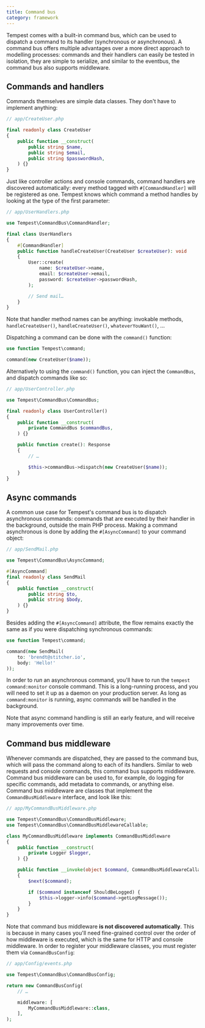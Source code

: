 ```yaml
---
title: Command bus
category: framework
---
```


Tempest comes with a built-in command bus, which can be used to dispatch a command to its handler (synchronous or asynchronous). A command bus offers multiple advantages over a more direct approach to modelling processes: commands and their handlers can easily be tested in isolation, they are simple to serialize, and similar to the eventbus, the command bus also supports middleware.

## Commands and handlers

Commands themselves are simple data classes. They don't have to implement anything:

```php
// app/CreateUser.php

final readonly class CreateUser
{
    public function __construct(
        public string $name,
        public string $email,
        public string $passwordHash,
    ) {}
}
```

Just like controller actions and console commands, command handlers are discovered automatically: every method tagged with `#[CommandHandler]` will be registered as one. Tempest knows which command a method handles by looking at the type of the first parameter:

```php
// app/UserHandlers.php

use Tempest\CommandBus\CommandHandler;

final class UserHandlers
{
    #[CommandHandler]
    public function handleCreateUser(CreateUser $createUser): void
    {
        User::create(
            name: $createUser->name,
            email: $createUser->email,
            password: $createUser->passwordHash,
        );

        // Send mail…
    }
}
```

Note that handler method names can be anything: invokable methods, `handleCreateUser()`, `handleCreateUser()`, `whateverYouWant()`, …

Dispatching a command can be done with the `command()` function:

```php
use function Tempest\command;

command(new CreateUser($name));
```

Alternatively to using the `command()` function, you can inject the `CommandBus`, and dispatch commands like so:

```php
// app/UserController.php

use Tempest\CommandBus\CommandBus;

final readonly class UserController()
{
    public function __construct(
        private CommandBus $commandBus,
    ) {}

    public function create(): Response
    {
        // …

        $this->commandBus->dispatch(new CreateUser($name));
    }
}
```

## Async commands

A common use case for Tempest's command bus is to dispatch asynchronous commands: commands that are executed by their handler in the background, outside the main PHP process. Making a command asynchronous is done by adding the `#[AsyncCommand]` to your command object:

```php
// app/SendMail.php

use Tempest\CommandBus\AsyncCommand;

#[AsyncCommand]
final readonly class SendMail
{
    public function __construct(
        public string $to,
        public string $body,
    ) {}
}
```

Besides adding the `#[AsyncCommand]` attribute, the flow remains exactly the same as if you were dispatching synchronous commands:

```php
use function Tempest\command;

command(new SendMail(
    to: 'brendt@stitcher.io',
    body: 'Hello!'
));
```

In order to _run_ an asynchronous command, you'll have to run the `tempest command:monitor` console command. This is a long-running process, and you will need to set it up as a daemon on your production server. As long as `command:monitor` is running, async commands will be handled in the background.

Note that async command handling is still an early feature, and will receive many improvements over time.

## Command bus middleware

Whenever commands are dispatched, they are passed to the command bus, which will pass the command along to each of its handlers. Similar to web requests and console commands, this command bus supports middleware. Command bus middleware can be used to, for example, do logging for specific commands, add metadata to commands, or anything else. Command bus middleware are classes that implement the `CommandBusMiddleware` interface, and look like this:

```php
// app/MyCommandBusMiddleware.php

use Tempest\CommandBus\CommandBusMiddleware;
use Tempest\CommandBus\CommandBusMiddlewareCallable;

class MyCommandBusMiddleware implements CommandBusMiddleware
{
    public function __construct(
        private Logger $logger,
    ) {}

    public function __invoke(object $command, CommandBusMiddlewareCallable $next): void
    {
        $next($command);

        if ($command instanceof ShouldBeLogged) {
            $this->logger->info($command->getLogMessage());
        }
    }
}
```

Note that command bus middleware **is not discovered automatically**. This is because in many cases you'll need fine-grained control over the order of how middleware is executed, which is the same for HTTP and console middleware. In order to register your middleware classes, you must register them via `CommandBusConfig`:

```php
// app/Config/events.php

use Tempest\CommandBus\CommandBusConfig;

return new CommandBusConfig(
    // …

    middleware: [
        MyCommandBusMiddleware::class,
    ],
);
```

